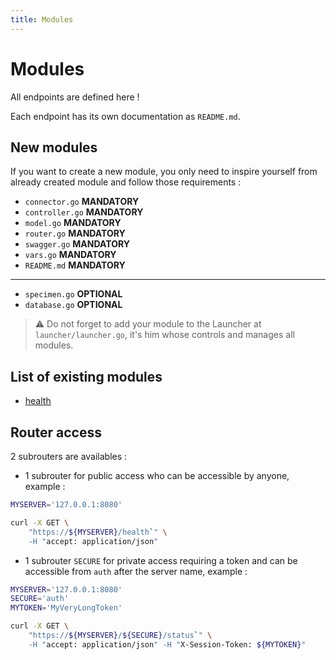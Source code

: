 ```yaml
---
title: Modules
---
```


# Modules

All endpoints are defined here !

Each endpoint has its own documentation as `README.md`.

## New modules

If you want to create a new module, you only need to inspire yourself from already created module and follow those requirements :
- `connector.go` __MANDATORY__
- `controller.go` __MANDATORY__
- `model.go` __MANDATORY__
- `router.go` __MANDATORY__
- `swagger.go` __MANDATORY__
- `vars.go` __MANDATORY__
- `README.md` __MANDATORY__
---
- `specimen.go` __OPTIONAL__
- `database.go` __OPTIONAL__

> ⚠ Do not forget to add your module to the Launcher at `launcher/launcher.go`, it's him whose controls and manages all modules.

## List of existing modules

- [health](../README.md#healthcheck)

## Router access

2 subrouters are availables :
- 1 subrouter for public access who can be accessible by anyone, example :

```bash
MYSERVER='127.0.0.1:8080'

curl -X GET \
    "https://${MYSERVER}/health`" \
    -H "accept: application/json"
```

- 1 subrouter `SECURE` for private access requiring a token and can be accessible from `auth` after the server name, example :

```bash
MYSERVER='127.0.0.1:8080'
SECURE='auth'
MYTOKEN='MyVeryLongToken'

curl -X GET \
    "https://${MYSERVER}/${SECURE}/status`" \
    -H "accept: application/json" -H "X-Session-Token: ${MYTOKEN}"
```
